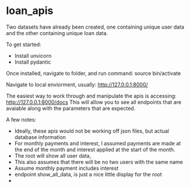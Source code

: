 # loan_apis

Two datasets have already been created, one containing unique user data and the other containing unique loan data. 


To get started: 
- Install unvicorn 
- Install pydantic 

Once installed, navigate to folder, and run command: 
source bin/activate 

Navigate to local enviorment, usually: http://127.0.0.1:8000/ 

The easiest way to work through and manipulate the apis is accessing: http://127.0.0.1:8000/docs 
This will allow you to see all endpoints that are avaiable along with the parameters that are expected. 




A few notes: 
- Ideally, these apis would not be working off json files, but actual database information 
- For monthly payments and interest, I assumed payments are made at the end of the month 
	and interest applied at the start of the month.
- The root will show all user data,
- This also assumes that there will be no two users with the same name 
- Assume monthly payment includes interest 
- endpoint show_all_data, is just a nice little display for the root  
- 